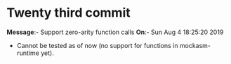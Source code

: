 # Twenty third commit

**Message**:- Support zero-arity function calls
**On**:- Sun Aug 4 18:25:20 2019

- Cannot be tested as of now (no support for functions in mockasm-runtime yet).
